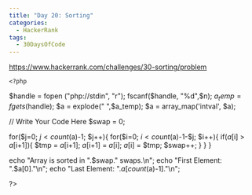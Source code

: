 ```yaml
---
title: "Day 20: Sorting"
categories:
  - HackerRank
tags:
  - 30DaysOfCode
---
```


<https://www.hackerrank.com/challenges/30-sorting/problem>

	<?php

$handle = fopen ("php://stdin", "r");
fscanf($handle, "%d",$n);
$a_temp = fgets($handle);
$a = explode(" ",$a_temp);
$a = array_map('intval', $a);

// Write Your Code Here
$swap = 0;

for($j=0; $j<count($a)-1; $j++){
    for($i=0; $i<count($a)-1-$j; $i++){
        if($a[$i] > $a[$i+1]){
            $tmp = $a[$i+1];
            $a[$i+1] = $a[$i];
            $a[$i] = $tmp;
            $swap++;
        }
    }
}

echo "Array is sorted in ".$swap." swaps.\n";
echo "First Element: ".$a[0]."\n";
echo "Last Element: ".$a[count($a)-1]."\n";

?>




